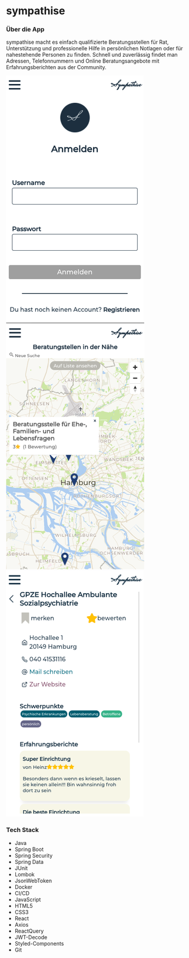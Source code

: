 # sympathise

### Über die App

sympathise macht es einfach qualifizierte Beratungsstellen für Rat, Unterstützung und professionelle Hilfe in persönlichen Notlagen oder für nahestehende Personen zu finden. 
Schnell und zuverlässig findet man Adressen, Telefonnummern und Online Beratungsangebote mit Erfahrungsberichten aus der Community.

![login](images/sympathise_login.png)
![map](images/sympathise_map.png)
![details](images/sympathise_details.png)



### Tech Stack

- Java 
- Spring Boot
- Spring Security
- Spring Data
- JUnit
- Lombok
- JsonWebToken
- Docker
- CI/CD
- JavaScript
- HTML5
- CSS3
- React 
- Axios
- ReactQuery
- JWT-Decode
- Styled-Components
- Git
